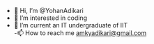 - 👋 Hi, I’m @YohanAdikari
- 👀 I’m interested in coding
- 🌱 I’m current an IT undergraduate of IIT  
-📫 How to reach me amkyadikari@gmail.com

<!---
YohanAdikari/YohanAdikari is a ✨ special ✨ repository because its `README.md` (this file) appears on your GitHub profile.
You can click the Preview link to take a look at your changes.
--->
